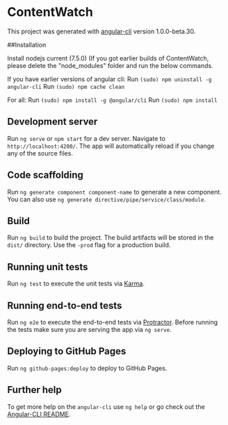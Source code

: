 # ContentWatch

This project was generated with [angular-cli](https://github.com/angular/angular-cli) version 1.0.0-beta.30.

##Installation

Install nodejs current (7.5.0)
(If you got earlier builds of ContentWatch, please delete the "node_modules" folder and run the below commands.

If you have earlier versions of angular cli: 
Run `(sudo) npm uninstall -g angular-cli`
Run `(sudo) npm cache clean`

For all:
Run `(sudo) npm install -g @angular/cli`
Run `(sudo) npm install`

## Development server

Run `ng serve` or `npm start` for a dev server. Navigate to `http://localhost:4200/`. The app will automatically reload if you change any of the source files.

## Code scaffolding

Run `ng generate component component-name` to generate a new component. You can also use `ng generate directive/pipe/service/class/module`.

## Build

Run `ng build` to build the project. The build artifacts will be stored in the `dist/` directory. Use the `-prod` flag for a production build.

## Running unit tests

Run `ng test` to execute the unit tests via [Karma](https://karma-runner.github.io).

## Running end-to-end tests

Run `ng e2e` to execute the end-to-end tests via [Protractor](http://www.protractortest.org/).
Before running the tests make sure you are serving the app via `ng serve`.

## Deploying to GitHub Pages

Run `ng github-pages:deploy` to deploy to GitHub Pages.

## Further help

To get more help on the `angular-cli` use `ng help` or go check out the [Angular-CLI README](https://github.com/angular/angular-cli/blob/master/README.md).
